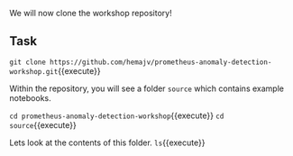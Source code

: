 We will now clone the workshop repository!

## Task

`git clone https://github.com/hemajv/prometheus-anomaly-detection-workshop.git`{{execute}}

Within the repository, you will see a folder `source` which contains example notebooks.

`cd prometheus-anomaly-detection-workshop`{{execute}}
`cd source`{{execute}}

Lets look at the contents of this folder.
`ls`{{execute}}

